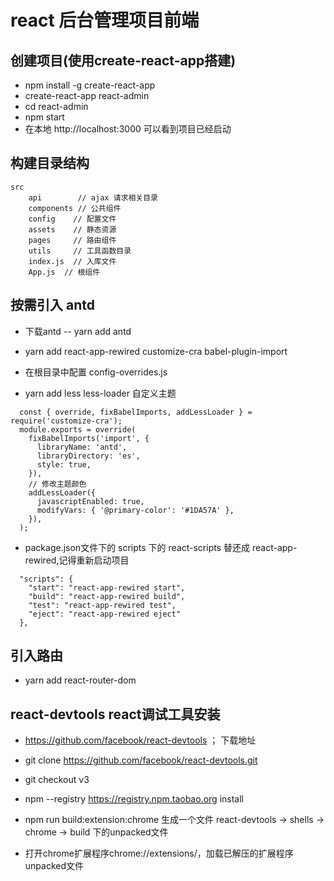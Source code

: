 # react 后台管理项目前端
## 创建项目(使用create-react-app搭建)
- npm install -g create-react-app
- create-react-app react-admin
- cd react-admin
- npm start
- 在本地 http://localhost:3000 可以看到项目已经启动
## 构建目录结构
    src
        api        // ajax 请求相关目录
        components // 公共组件
        config    // 配置文件
        assets    // 静态资源
        pages     // 路由组件
        utils     // 工具函数目录
        index.js  // 入库文件
        App.js  // 根组件

## 按需引入 antd

- 下载antd
    -- yarn add antd

- yarn add react-app-rewired customize-cra babel-plugin-import

- 在根目录中配置 config-overrides.js

- yarn add less less-loader 自定义主题

```
  const { override, fixBabelImports, addLessLoader } = require('customize-cra');
  module.exports = override(
    fixBabelImports('import', {
      libraryName: 'antd',
      libraryDirectory: 'es',
      style: true,
    }),
    // 修改主题颜色
    addLessLoader({
      javascriptEnabled: true,
      modifyVars: { '@primary-color': '#1DA57A' },
    }),
  );
```

- package.json文件下的 scripts 下的 react-scripts 替还成 react-app-rewired,记得重新启动项目

```
  "scripts": {
    "start": "react-app-rewired start",
    "build": "react-app-rewired build",
    "test": "react-app-rewired test",
    "eject": "react-app-rewired eject"
  },
```

## 引入路由

- yarn add react-router-dom

## react-devtools react调试工具安装

-  https://github.com/facebook/react-devtools ； 下载地址

- git clone https://github.com/facebook/react-devtools.git

- git checkout v3

- npm --registry https://registry.npm.taobao.org install

- npm run build:extension:chrome 生成一个文件 react-devtools -> shells -> chrome -> build 下的unpacked文件

- 打开chrome扩展程序chrome://extensions/，加载已解压的扩展程序 unpacked文件
